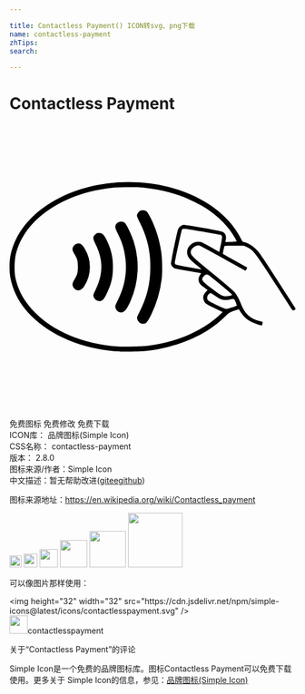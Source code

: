 ```yaml
---

title: Contactless Payment() ICON转svg、png下载
name: contactless-payment
zhTips: 
search: 

---
```


# Contactless Payment  <small style="font-size: 60%;font-weight: 100"></small>

<div id="svg" class="svg-wrap">
<svg role="img" xmlns="http://www.w3.org/2000/svg" viewBox="0 0 24 24"><title>Contactless Payment icon</title><path d="M8.878 19.1c-2.861-.25-5.385-1.312-7.03-2.954-.936-.936-1.504-1.952-1.76-3.149-.118-.544-.117-1.448 0-1.997.357-1.664 1.433-3.12 3.126-4.23 3.862-2.533 9.778-2.52 13.604.03.508.338.836.607 1.296 1.06.58.573.988 1.142 1.418 1.98.016.03.095.07.176.086.27.056.633.268.924.54.226.21.401.44.832 1.093.435.658 2.404 3.697 2.524 3.896.046.078-.046.202-.15.202-.073 0-.126-.05-.234-.22l-1.116-1.732c-1.9-2.942-2.003-3.078-2.532-3.343l-.278-.14h-.817c-.816 0-.817.001-.837.087-.108.47-.128.586-.104.608.015.014.478.278 1.03.586l1.002.562-.062.131c-.035.072-.074.132-.088.132-.014 0-.858-.468-1.875-1.039-1.018-.57-1.91-1.054-1.982-1.074-.29-.08-.734.24-.734.529 0 .292.087.378 1.874 1.841 1.115.914 1.753 1.462 1.85 1.592.178.236.357.584.523 1.012.29.754.763 1.174 1.538 1.368l.255.064-.021.14a.667.667 0 01-.037.157c-.033.037-.547-.127-.844-.27-.465-.223-.785-.541-1.099-1.094a5.565 5.565 0 00-.405.139c-.391.142-.41.154-.78.515-1.576 1.538-3.836 2.521-6.566 2.855-.443.055-2.15.079-2.621.037zm2.717-.473c1.252-.166 2.223-.414 3.24-.83 1.067-.437 2.073-1.065 2.777-1.733l.277-.264-.698-.333c-.746-.357-.82-.416-.915-.735-.06-.2.008-.415.198-.621l.149-.161-.324-.246c-.256-.195-.336-.28-.386-.41a.65.65 0 01.079-.616l.098-.138-1.023-.18a26.154 26.154 0 01-1.166-.222c-.153-.046-.31-.22-.35-.391-.022-.092.48-2.54.592-2.89a.67.67 0 01.426-.376c.169-.031 3.185.499 3.335.587.238.138.313.362.238.705l-.032.144h.167c.092 0 .31-.012.483-.025l.316-.025-.157-.29c-.474-.882-1.33-1.768-2.388-2.472-.494-.328-1.547-.847-2.181-1.074a13.51 13.51 0 00-3.043-.674c-.575-.06-2.082-.06-2.64.001-1.339.146-2.554.449-3.617.902C2.59 7.309.935 9.046.512 11.027c-.11.517-.12 1.423-.018 1.894.224 1.04.713 1.941 1.509 2.78 1.62 1.707 4.097 2.756 7.066 2.994.397.031 2.121-.015 2.526-.068zm-.543-1.864c-.153-.044-.308-.227-.34-.4-.022-.114.004-.192.166-.506.656-1.27.941-2.437.941-3.855 0-1.37-.252-2.435-.879-3.713-.135-.274-.245-.529-.245-.565 0-.136.114-.333.237-.41.169-.107.452-.087.588.04.052.05.187.271.3.494.449.88.756 1.847.908 2.853.094.623.113 1.803.038 2.373a9.33 9.33 0 01-.86 2.909c-.27.555-.438.784-.58.784a.418.418 0 00-.101.015.421.421 0 01-.173-.019zm-1.826-.955c-.234-.069-.404-.357-.336-.573.017-.052.127-.293.246-.535.502-1.024.711-2.123.609-3.201-.084-.886-.243-1.445-.643-2.263-.269-.549-.281-.634-.125-.854.148-.21.519-.245.713-.066.135.124.555 1 .716 1.496a7.106 7.106 0 01-.232 5.016c-.352.826-.599 1.081-.948.98zm-1.882-.969a.57.57 0 01-.304-.374c-.021-.094.014-.198.187-.547.632-1.28.639-2.514.02-3.765-.271-.55-.277-.659-.047-.876.113-.107.161-.126.32-.126.267 0 .406.135.644.625.367.754.518 1.408.516 2.246 0 .86-.141 1.452-.533 2.247-.225.455-.336.575-.56.606a.525.525 0 01-.243-.036zm-1.757-.902a.592.592 0 01-.286-.34c-.043-.152-.008-.273.165-.557.222-.365.274-.56.274-1.038 0-.477-.052-.673-.274-1.038a2.046 2.046 0 01-.168-.329c-.071-.24.129-.535.398-.586.228-.043.385.06.595.387a2.96 2.96 0 010 3.155c-.215.332-.454.45-.704.346zm13.09 1.473c.203-.073.379-.141.39-.153.012-.011-.027-.141-.087-.289-.122-.302-.102-.295-.534-.212-.468.09-.739.01-1.25-.366-.14-.103-.283-.187-.32-.187-.036 0-.115.053-.177.119-.13.14-.15.36-.044.49.093.113 1.377.724 1.53.727.067.002.289-.056.492-.129zm-.202-.983c.19-.038.211-.051.178-.112-.036-.068-1.812-1.542-1.966-1.632-.127-.074-.23-.057-.335.056-.309.33-.273.4.526 1.013.964.738 1.066.782 1.597.675zm-2.384-2.231c0-.01-.201-.183-.448-.385-.608-.501-.738-.688-.738-1.058 0-.31.206-.608.538-.78a.966.966 0 01.625-.057c.118.038.648.325 1.383.748l.155.089.128-.606c.13-.62.133-.782.012-.82-.037-.011-.746-.14-1.575-.286-1.473-.26-1.634-.275-1.702-.164-.037.06-.597 2.656-.597 2.767 0 .055.028.124.062.152.034.029.512.132 1.062.23 1.062.191 1.095.196 1.095.17Z"/></svg>
</div>
<detail full-name='contactless-payment'></detail>

<div class="detail-page">
<p>
<span><span class="badge-success badge">免费图标</span> <span class="badge-success badge">免费修改</span>  <span class="badge-success badge">免费下载</span> </span>
<br/>
<span>
ICON库：
<span class="badge-secondary badge">品牌图标(Simple Icon)</span> 
</span>
<br/>
<span>
CSS名称：
<span class="badge-secondary badge">contactless-payment</span> 
</span>

<br/>
<span>
版本：
<span class="badge-secondary badge">2.8.0</span> 
</span>
<br/>
<span>图标来源/作者：<span class="badge-light badge">Simple Icon</span></span> 
<br/>
<span class="zh-detail">中文描述：暂无<span class="help-link"><span>帮助改进</span>(<a href="https://gitee.com/liuwave/icon-helper/edit/master/json/brands/contactless-payment.json" target="_blank" rel="noopener noreferrer">gitee</a><a href="https://github.com/liuwave/icon-helper/edit/master/json/brands/contactless-payment.json" target="_blank" rel="noopener noreferrer">github</a></span>)</span><br/>
</p>
</div><div class="description description alert alert-light"><p>图标来源地址：<a href="https://en.wikipedia.org/wiki/Contactless_payment" target="_blank" rel="noopener noreferrer">https://en.wikipedia.org/wiki/Contactless_payment</a></p></div>
<div class="alert alert-dark">
<img height="21" width="21" src="https://cdn.jsdelivr.net/npm/simple-icons@latest/icons/contactlesspayment.svg" />
<img height="24" width="24" src="https://cdn.jsdelivr.net/npm/simple-icons@latest/icons/contactlesspayment.svg" />
<img height="32" width="32" src="https://cdn.jsdelivr.net/npm/simple-icons@latest/icons/contactlesspayment.svg" />
<img height="48" width="48" src="https://cdn.jsdelivr.net/npm/simple-icons@latest/icons/contactlesspayment.svg" />
<img height="64" width="64" src="https://cdn.jsdelivr.net/npm/simple-icons@latest/icons/contactlesspayment.svg" />
<img height="96" width="96" src="https://cdn.jsdelivr.net/npm/simple-icons@latest/icons/contactlesspayment.svg" />

</div>
<div>
  <p>可以像图片那样使用：    
  </p>
  <div class="alert alert-primary" style="font-size: 14px">
    &lt;img height="32" width="32" src="https://cdn.jsdelivr.net/npm/simple-icons@latest/icons/contactlesspayment.svg" /&gt;
    <copy-btn content='<img height="32" width="32" src="https://cdn.jsdelivr.net/npm/simple-icons@latest/icons/contactlesspayment.svg" />'></copy-btn>
  </div>
  <div class="alert alert-secondary">
    <img height="32" width="32" src="https://cdn.jsdelivr.net/npm/simple-icons@latest/icons/contactlesspayment.svg" />contactlesspayment
    <copy-btn content="contactlesspayment" btn-title="复制图标名称"></copy-btn>
  </div>
</div>

<Vssue title="关于“Contactless Payment”的评论" >关于“Contactless Payment”的评论</Vssue>


<div><p>Simple Icon是一个免费的品牌图标库。图标Contactless Payment可以免费下载使用。更多关于  Simple Icon的信息，参见：<a target="_blank" href="https://iconhelper.cn/brands.html">品牌图标(Simple Icon)</a>
</p></div>
